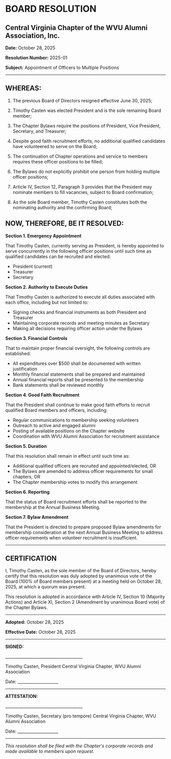 # BOARD RESOLUTION
## Central Virginia Chapter of the WVU Alumni Association, Inc.

**Date:** October 28, 2025

**Resolution Number:** 2025-01

**Subject:** Appointment of Officers to Multiple Positions

---

## WHEREAS:

1. The previous Board of Directors resigned effective June 30, 2025;

2. Timothy Casten was elected President and is the sole remaining Board member;

3. The Chapter Bylaws require the positions of President, Vice President,
Secretary, and Treasurer;

4. Despite good faith recruitment efforts, no additional qualified candidates
have volunteered to serve on the Board;

5. The continuation of Chapter operations and service to members requires these
officer positions to be filled;

6. The Bylaws do not explicitly prohibit one person from holding multiple
officer positions;

7. Article IV, Section 12, Paragraph 3 provides that the President may nominate
members to fill vacancies, subject to Board confirmation;

8. As the sole Board member, Timothy Casten constitutes both the nominating
authority and the confirming Board;

## NOW, THEREFORE, BE IT RESOLVED:

**Section 1. Emergency Appointment**

That Timothy Casten, currently serving as President, is hereby appointed to
serve concurrently in the following officer positions until such time as
qualified candidates can be recruited and elected:

- President (current)
- Treasurer
- Secretary

**Section 2. Authority to Execute Duties**

That Timothy Casten is authorized to execute all duties associated with each
office, including but not limited to:

- Signing checks and financial instruments as both President and Treasurer
- Maintaining corporate records and meeting minutes as Secretary
- Making all decisions requiring officer action under the Bylaws

**Section 3. Financial Controls**

That to maintain proper financial oversight, the following controls are
established:

- All expenditures over $500 shall be documented with written justification
- Monthly financial statements shall be prepared and maintained
- Annual financial reports shall be presented to the membership
- Bank statements shall be reviewed monthly

**Section 4. Good Faith Recruitment**

That the President shall continue to make good faith efforts to recruit
qualified Board members and officers, including:

- Regular communications to membership seeking volunteers
- Outreach to active and engaged alumni
- Posting of available positions on the Chapter website
- Coordination with WVU Alumni Association for recruitment assistance

**Section 5. Duration**

That this resolution shall remain in effect until such time as:

- Additional qualified officers are recruited and appointed/elected, OR
- The Bylaws are amended to address officer requirements for small chapters, OR
- The Chapter membership votes to modify this arrangement

**Section 6. Reporting**

That the status of Board recruitment efforts shall be reported to the membership
at the Annual Business Meeting.

**Section 7. Bylaw Amendment**

That the President is directed to prepare proposed Bylaw amendments for
membership consideration at the next Annual Business Meeting to address officer
requirements when volunteer recruitment is insufficient.

---

## CERTIFICATION

I, Timothy Casten, as the sole member of the Board of Directors, hereby certify
that this resolution was duly adopted by unanimous vote of the Board (100% of
Board members present) at a meeting held on October 28, 2025, at which a quorum
was present.

This resolution is adopted in accordance with Article IV, Section 10 (Majority
Actions) and Article XI, Section 2 (Amendment by unanimous Board vote) of the
Chapter Bylaws.

---

**Adopted:** October 28, 2025

**Effective Date:** October 28, 2025

---

**SIGNED:**

\_\_\_\_\_\_\_\_\_\_\_\_\_\_\_\_\_\_\_\_\_\_\_\_\_\_\_\_\_\_\_\_\_\_\_\_\_\_

Timothy Casten, President
Central Virginia Chapter, WVU Alumni Association

Date: \_\_\_\_\_\_\_\_\_\_\_\_\_\_\_\_\_\_\_\_

---

**ATTESTATION:**

\_\_\_\_\_\_\_\_\_\_\_\_\_\_\_\_\_\_\_\_\_\_\_\_\_\_\_\_\_\_\_\_\_\_\_\_\_\_

Timothy Casten, Secretary (pro tempore)
Central Virginia Chapter, WVU Alumni Association

Date: \_\_\_\_\_\_\_\_\_\_\_\_\_\_\_\_\_\_\_\_

---

*This resolution shall be filed with the Chapter's corporate records and made
available to members upon request.*
